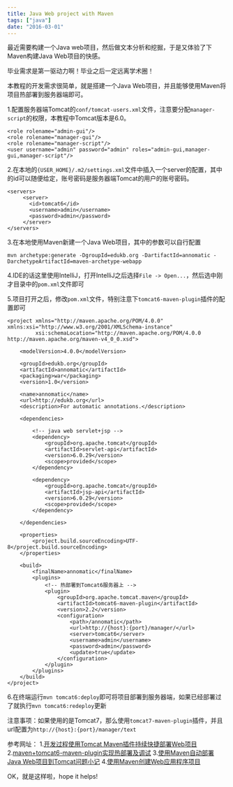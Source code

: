 ```yaml
---
title: Java Web project with Maven
tags: ["java"]
date: "2016-03-01"
---
```

最近需要构建一个Java web项目，然后做文本分析和挖掘，于是又体验了下Maven构建Java Web项目的快感。 <!--more-->

毕业需求是第一驱动力啊！毕业之后一定远离学术圈！

本教程的开发需求很简单，就是搭建一个Java Web项目，并且能够使用Maven将项目热部署到服务器端即可。

1.配置服务器端Tomcat的`conf/tomcat-users.xml`文件，注意要分配`manager-script`的权限，本教程中Tomcat版本是6.0。

```
<role rolename="admin-gui"/>
<role rolename="manager-gui"/>
<role rolename="manager-script"/>
<user username="admin" password="admin" roles="admin-gui,manager-gui,manager-script"/>
```

2.在本地的`{USER_HOME}/.m2/settings.xml`文件中插入一个server的配置，其中的id可以随便给定，账号密码是服务器端Tomcat的用户的账号密码。

```
<servers>
     <server>
       <id>tomcat6</id>
       <username>admin</username>
       <password>admin</password>
     </server>
</servers>
```

3.在本地使用Maven新建一个Java Web项目，其中的参数可以自行配置

```
mvn archetype:generate -DgroupId=edukb.org -DartifactId=annomatic -DarchetypeArtifactId=maven-archetype-webapp
```

4.IDE的话这里使用IntelliJ，打开IntelliJ之后选择`File -> Open...`，然后选中刚才目录中的`pom.xml`文件即可

5.项目打开之后，修改`pom.xml`文件，特别注意下`tomcat6-maven-plugin`插件的配置即可

```
<project xmlns="http://maven.apache.org/POM/4.0.0" xmlns:xsi="http://www.w3.org/2001/XMLSchema-instance"
         xsi:schemaLocation="http://maven.apache.org/POM/4.0.0 http://maven.apache.org/maven-v4_0_0.xsd">

    <modelVersion>4.0.0</modelVersion>

    <groupId>edukb.org</groupId>
    <artifactId>annomatic</artifactId>
    <packaging>war</packaging>
    <version>1.0</version>

    <name>annomatic</name>
    <url>http://edukb.org</url>
    <description>For automatic annotations.</description>

    <dependencies>

        <!-- java web servlet+jsp -->
        <dependency>
            <groupId>org.apache.tomcat</groupId>
            <artifactId>servlet-api</artifactId>
            <version>6.0.29</version>
            <scope>provided</scope>
        </dependency>

        <dependency>
            <groupId>org.apache.tomcat</groupId>
            <artifactId>jsp-api</artifactId>
            <version>6.0.29</version>
            <scope>provided</scope>
        </dependency>

    </dependencies>

    <properties>
        <project.build.sourceEncoding>UTF-8</project.build.sourceEncoding>
    </properties>

    <build>
        <finalName>annomatic</finalName>
        <plugins>
            <!-- 热部署到Tomcat6服务器上 -->
            <plugin>
                <groupId>org.apache.tomcat.maven</groupId>
                <artifactId>tomcat6-maven-plugin</artifactId>
                <version>2.2</version>
                <configuration>
                    <path>/annomatic</path>
                    <url>http://{host}:{port}/manager/</url>
                    <server>tomcat6</server>
                    <username>admin</username>
                    <password>admin</password>
                    <update>true</update>
                </configuration>
            </plugin>
        </plugins>
    </build>
</project>
```

6.在终端运行`mvn tomcat6:deploy`即可将项目部署到服务器端，如果已经部署过了就执行`mvn tomcat6:redeploy`更新

注意事项：如果使用的是Tomcat7，那么使用`tomcat7-maven-plugin`插件，并且url配置为`http://{host}:{port}/manager/text`

参考网址：
1.[开发过程使用Tomcat Maven插件持续快捷部署Web项目](http://www.open-open.com/lib/view/open1413071738078.html)
2.[maven+tomcat6-maven-plugin实现热部署及调试](http://www.tuicool.com/articles/J3imY3M)
3.[使用Maven自动部署Java Web项目到Tomcat问题小记](http://www.tuicool.com/articles/aM3aEf)
4.[使用Maven创建Web应用程序项目](http://www.yiibai.com/maven/create-a-web-application-project-with-maven.html)

OK，就是这样啦，hope it helps!
